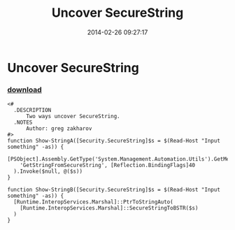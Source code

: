 ﻿---
pid:            4928
parent:         0
children:       
poster:         greg zakharov
title:          Uncover SecureString
date:           2014-02-26 09:27:17
description:    
format:         posh
---

# Uncover SecureString

### [download](4928.ps1)  



```posh
<#
  .DESCRIPTION
      Two ways uncover SecureString.
  .NOTES
      Author: greg zakharov
#>
function Show-StringA([Security.SecureString]$s = $(Read-Host "Input something" -as)) {
  [PSObject].Assembly.GetType('System.Management.Automation.Utils').GetMethod(
    'GetStringFromSecureString', [Reflection.BindingFlags]40
  ).Invoke($null, @($s))
}

function Show-StringB([Security.SecureString]$s = $(Read-Host "Input something" -as)) {
  [Runtime.InteropServices.Marshal]::PtrToStringAuto(
    [Runtime.InteropServices.Marshal]::SecureStringToBSTR($s)
  )
}
```
